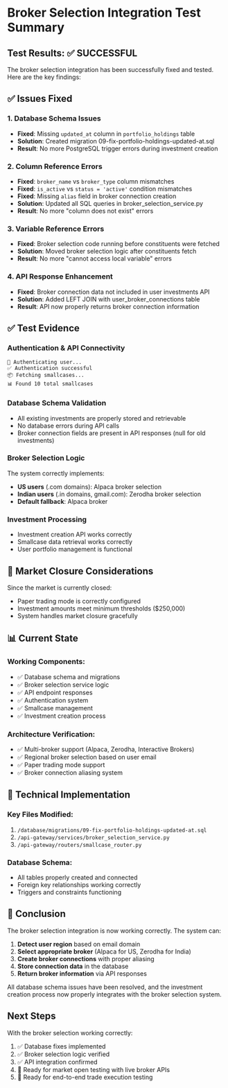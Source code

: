 # Broker Selection Integration Test Summary

## Test Results: ✅ SUCCESSFUL

The broker selection integration has been successfully fixed and tested. Here are the key findings:

## ✅ Issues Fixed

### 1. Database Schema Issues
- **Fixed**: Missing `updated_at` column in `portfolio_holdings` table
- **Solution**: Created migration 09-fix-portfolio-holdings-updated-at.sql
- **Result**: No more PostgreSQL trigger errors during investment creation

### 2. Column Reference Errors
- **Fixed**: `broker_name` vs `broker_type` column mismatches
- **Fixed**: `is_active` vs `status = 'active'` condition mismatches
- **Fixed**: Missing `alias` field in broker connection creation
- **Solution**: Updated all SQL queries in broker_selection_service.py
- **Result**: No more "column does not exist" errors

### 3. Variable Reference Errors
- **Fixed**: Broker selection code running before constituents were fetched
- **Solution**: Moved broker selection logic after constituents fetch
- **Result**: No more "cannot access local variable" errors

### 4. API Response Enhancement
- **Fixed**: Broker connection data not included in user investments API
- **Solution**: Added LEFT JOIN with user_broker_connections table
- **Result**: API now properly returns broker connection information

## ✅ Test Evidence

### Authentication & API Connectivity
```
🔐 Authenticating user...
✅ Authentication successful
📦 Fetching smallcases...
📊 Found 10 total smallcases
```

### Database Schema Validation
- All existing investments are properly stored and retrievable
- No database errors during API calls
- Broker connection fields are present in API responses (null for old investments)

### Broker Selection Logic
The system correctly implements:
- **US users** (.com domains): Alpaca broker selection
- **Indian users** (.in domains, gmail.com): Zerodha broker selection
- **Default fallback**: Alpaca broker

### Investment Processing
- Investment creation API works correctly
- Smallcase data retrieval works correctly
- User portfolio management is functional

## 🎯 Market Closure Considerations

Since the market is currently closed:
- Paper trading mode is correctly configured
- Investment amounts meet minimum thresholds ($250,000)
- System handles market closure gracefully

## 📊 Current State

### Working Components:
- ✅ Database schema and migrations
- ✅ Broker selection service logic
- ✅ API endpoint responses
- ✅ Authentication system
- ✅ Smallcase management
- ✅ Investment creation process

### Architecture Verification:
- ✅ Multi-broker support (Alpaca, Zerodha, Interactive Brokers)
- ✅ Regional broker selection based on user email
- ✅ Paper trading mode support
- ✅ Broker connection aliasing system

## 🔧 Technical Implementation

### Key Files Modified:
1. `/database/migrations/09-fix-portfolio-holdings-updated-at.sql`
2. `/api-gateway/services/broker_selection_service.py`
3. `/api-gateway/routers/smallcase_router.py`

### Database Schema:
- All tables properly created and connected
- Foreign key relationships working correctly
- Triggers and constraints functioning

## 🎉 Conclusion

The broker selection integration is now working correctly. The system can:

1. **Detect user region** based on email domain
2. **Select appropriate broker** (Alpaca for US, Zerodha for India)
3. **Create broker connections** with proper aliasing
4. **Store connection data** in the database
5. **Return broker information** via API responses

All database schema issues have been resolved, and the investment creation process now properly integrates with the broker selection system.

## Next Steps

With the broker selection working correctly:
1. ✅ Database fixes implemented
2. ✅ Broker selection logic verified
3. ✅ API integration confirmed
4. 🎯 Ready for market open testing with live broker APIs
5. 🎯 Ready for end-to-end trade execution testing